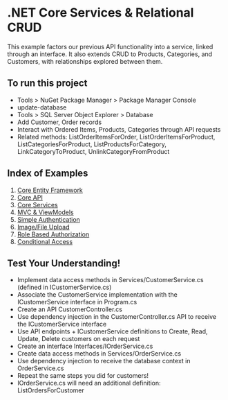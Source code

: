 # .NET Core Services & Relational CRUD
This example factors our previous API functionality into a service, linked through an interface. It also extends CRUD to Products, Categories, and Customers, with relationships explored between them.

## To run this project
- Tools > NuGet Package Manager > Package Manager Console
- update-database
- Tools > SQL Server Object Explorer > Database
- Add Customer, Order records
- Interact with Ordered Items, Products, Categories through API requests
- Related methods: ListOrderItemsForOrder, ListOrderItemsForProduct, ListCategoriesForProduct, ListProductsForCategory, LinkCategoryToProduct, UnlinkCategoryFromProduct

## Index of Examples
1. [Core Entity Framework](https://github.com/christinebittle/CoreEntityFramework)
2. [Core API](https://github.com/christinebittle/CoreAPI)
3. [Core Services](https://github.com/christinebittle/CoreServices)
4. [MVC & ViewModels](https://github.com/christinebittle/OnlineStore)
5. [Simple Authentication](https://github.com/christinebittle/OnlineStore/tree/Authentication1)
6. [Image/File Upload](https://github.com/christinebittle/OnlineStore/tree/product-image-upload)
7. [Role Based Authorization](https://github.com/christinebittle/OnlineStore/tree/Authentication2)
8. [Conditional Access](https://github.com/christinebittle/OnlineStore/tree/conditional-access)

## Test Your Understanding!
- Implement data access methods in Services/CustomerService.cs (defined in ICustomerService.cs)
- Associate the CustomerService implementation with the ICustomerService interface in Program.cs
- Create an API CustomerController.cs
- Use dependency injection in the CustomerController.cs API to receive the ICustomerService interface
- Use API endpoints + ICustomerService definitions to Create, Read, Update, Delete customers on each request
- Create an interface Interfaces/IOrderService.cs
- Create data access methods in Services/OrderService.cs
- Use dependency injection to receive the database context in OrderService.cs
- Repeat the same steps you did for customers!
- IOrderService.cs will need an additional definition: ListOrdersForCustomer
